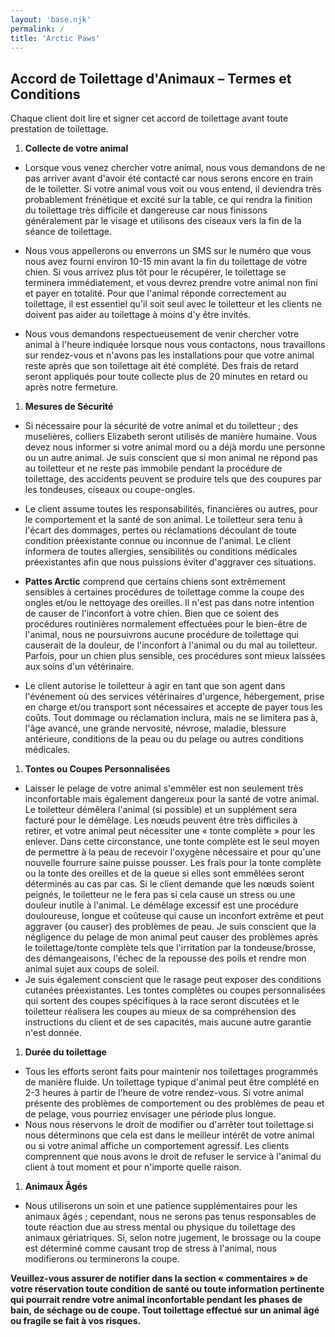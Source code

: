 ```yaml
---
layout: 'base.njk'
permalink: /
title: 'Arctic Paws'
---
```


## Accord de Toilettage d'Animaux – Termes et Conditions

Chaque client doit lire et signer cet accord de toilettage avant toute prestation de toilettage.

1. **Collecte de votre animal**

- Lorsque vous venez chercher votre animal, nous vous demandons de ne pas arriver avant d'avoir été contacté car nous serons encore en train de le toiletter. Si votre animal vous voit ou vous entend, il deviendra très probablement frénétique et excité sur la table, ce qui rendra la finition du toilettage très difficile et dangereuse car nous finissons généralement par le visage et utilisons des ciseaux vers la fin de la séance de toilettage.

- Nous vous appellerons ou enverrons un SMS sur le numéro que vous nous avez fourni environ 10-15 min avant la fin du toilettage de votre chien. Si vous arrivez plus tôt pour le récupérer, le toilettage se terminera immédiatement, et vous devrez prendre votre animal non fini et payer en totalité. Pour que l'animal réponde correctement au toilettage, il est essentiel qu'il soit seul avec le toiletteur et les clients ne doivent pas aider au toilettage à moins d'y être invités.

- Nous vous demandons respectueusement de venir chercher votre animal à l'heure indiquée lorsque nous vous contactons, nous travaillons sur rendez-vous et n'avons pas les installations pour que votre animal reste après que son toilettage ait été complété. Des frais de retard seront appliqués pour toute collecte plus de 20 minutes en retard ou après notre fermeture.

1. **Mesures de Sécurité**

- Si nécessaire pour la sécurité de votre animal et du toiletteur ; des muselières, colliers Elizabeth seront utilisés de manière humaine. Vous devez nous informer si votre animal mord ou a déjà mordu une personne ou un autre animal. Je suis conscient que si mon animal ne répond pas au toiletteur et ne reste pas immobile pendant la procédure de toilettage, des accidents peuvent se produire tels que des coupures par les tondeuses, ciseaux ou coupe-ongles.
- Le client assume toutes les responsabilités, financières ou autres, pour le comportement et la santé de son animal. Le toiletteur sera tenu à l'écart des dommages, pertes ou réclamations découlant de toute condition préexistante connue ou inconnue de l'animal. Le client informera de toutes allergies, sensibilités ou conditions médicales préexistantes afin que nous puissions éviter d'aggraver ces situations.

- **Pattes Arctic** comprend que certains chiens sont extrêmement sensibles à certaines procédures de toilettage comme la coupe des ongles et/ou le nettoyage des oreilles. Il n'est pas dans notre intention de causer de l'inconfort à votre chien. Bien que ce soient des procédures routinières normalement effectuées pour le bien-être de l'animal, nous ne poursuivrons aucune procédure de toilettage qui causerait de la douleur, de l'inconfort à l'animal ou du mal au toiletteur. Parfois, pour un chien plus sensible, ces procédures sont mieux laissées aux soins d'un vétérinaire.

- Le client autorise le toiletteur à agir en tant que son agent dans l'événement où des services vétérinaires d'urgence, hébergement, prise en charge et/ou transport sont nécessaires et accepte de payer tous les coûts. Tout dommage ou réclamation inclura, mais ne se limitera pas à, l'âge avancé, une grande nervosité, névrose, maladie, blessure antérieure, conditions de la peau ou du pelage ou autres conditions médicales.

1. **Tontes ou Coupes Personnalisées**

- Laisser le pelage de votre animal s'emmêler est non seulement très inconfortable mais également dangereux pour la santé de votre animal. Le toiletteur démêlera l'animal (si possible) et un supplément sera facturé pour le démêlage. Les nœuds peuvent être très difficiles à retirer, et votre animal peut nécessiter une « tonte complète » pour les enlever. Dans cette circonstance, une tonte complète est le seul moyen de permettre à la peau de recevoir l'oxygène nécessaire et pour qu'une nouvelle fourrure saine puisse pousser. Les frais pour la tonte complète ou la tonte des oreilles et de la queue si elles sont emmêlées seront déterminés au cas par cas. Si le client demande que les nœuds soient peignés, le toiletteur ne le fera pas si cela cause un stress ou une douleur inutile à l'animal. Le démêlage excessif est une procédure douloureuse, longue et coûteuse qui cause un inconfort extrême et peut aggraver (ou causer) des problèmes de peau. Je suis conscient que la négligence du pelage de mon animal peut causer des problèmes après le toilettage/tonte complète tels que l'irritation par la tondeuse/brosse, des démangeaisons, l'échec de la repousse des poils et rendre mon animal sujet aux coups de soleil.
- Je suis également conscient que le rasage peut exposer des conditions cutanées préexistantes. Les tontes complètes ou coupes personnalisées qui sortent des coupes spécifiques à la race seront discutées et le toiletteur réalisera les coupes au mieux de sa compréhension des instructions du client et de ses capacités, mais aucune autre garantie n'est donnée.

1. **Durée du toilettage**

- Tous les efforts seront faits pour maintenir nos toilettages programmés de manière fluide. Un toilettage typique d'animal peut être complété en 2-3 heures à partir de l'heure de votre rendez-vous. Si votre animal présente des problèmes de comportement ou des problèmes de peau et de pelage, vous pourriez envisager une période plus longue.
- Nous nous réservons le droit de modifier ou d'arrêter tout toilettage si nous déterminons que cela est dans le meilleur intérêt de votre animal ou si votre animal affiche un comportement agressif. Les clients comprennent que nous avons le droit de refuser le service à l'animal du client à tout moment et pour n'importe quelle raison.

1. **Animaux Âgés**

- Nous utiliserons un soin et une patience supplémentaires pour les animaux âgés ; cependant, nous ne serons pas tenus responsables de toute réaction due au stress mental ou physique du toilettage des animaux gériatriques. Si, selon notre jugement, le brossage ou la coupe est déterminé comme causant trop de stress à l'animal, nous modifierons ou terminerons la coupe.

**Veuillez-vous assurer de notifier dans la section « commentaires » de votre réservation toute condition de santé ou toute information pertinente qui pourrait rendre votre animal inconfortable pendant les phases de bain, de séchage ou de coupe. Tout toilettage effectué sur un animal âgé ou fragile se fait à vos risques.**